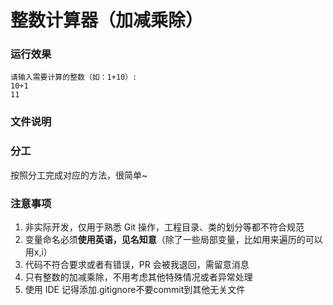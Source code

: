 # 整数计算器（加减乘除）

### 运行效果

```
请输入需要计算的整数（如：1+10）:
10+1
11
```

### 文件说明

### 分工

按照分工完成对应的方法，很简单~

### 注意事项

1. 非实际开发，仅用于熟悉 Git 操作，工程目录、类的划分等都不符合规范
2. 变量命名必须**使用英语，见名知意**（除了一些局部变量，比如用来遍历的可以用x,i）
3. 代码不符合要求或者有错误，PR 会被我退回，需留意消息
4. 只有整数的加减乘除，不用考虑其他特殊情况或者异常处理
5. 使用 IDE 记得添加.gitignore不要commit到其他无关文件